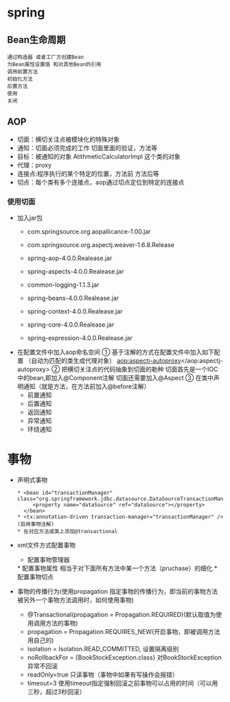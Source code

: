 # spring
## Bean生命周期

    通过构造器 或者工厂方创建Bean
    为Bean属性设置值 和对其他Bean的引用
    调用前置方法
    初始化方法
    后置方法
    使用
    关闭
## AOP
   * 切面：横切关注点被模块化的特殊对象
   * 通知：切面必须完成的工作  切面里面的验证，方法等
   * 目标：被通知的对象 AtithmeticCalculatorImpl 这个类的对象
   * 代理：proxy
   * 连接点:程序执行的某个特定的位置，方法前 方法后等
   * 切点：每个类有多个连接点，aop通过切点定位到特定的连接点
    
  ### 使用切面
   * 加入jar包 
     * com.springsource.org.aopallicance-1.00.jar
     * com.springsource.org.aspectj.weaver-1.6.8.Release
     * spring-aop-4.0.0.Realease.jar
     * spring-aspects-4.0.0.Realease.jar
      
     * common-logging-1.1.3.jar
     * spring-beans-4.0.0.Realease.jar
     * spring-context-4.0.0.Realease.jar
     * spring-core-4.0.0.Realease.jar
     * spring-expression-4.0.0.Realease.jar
  * 在配置文件中加入aop命名空间
   ① 基于注解的方式在配置文件中加入如下配置 （自动为匹配的类生成代理对象）
    <aop:aspectj-autoproxy></aop:aspectj-autoproxy>
   ② 把横切关注点的代码抽象到切面的勒种
   切面首先是一个IOC中的bean,即加入@Component注解
   切面还需要加入@Aspect
   ③ 在类中声明通知（就是方法，在方法前加入@before注解）
      * 前置通知
      * 后置通知
      * 返回通知
      * 异常通知
      * 环绕通知
  
  事物
  ======    
  
  * 声明式事物
        
        * <bean id="transactionManager" class="org.springframework.jdbc.datasource.DataSourceTransactionManager">
             <property name="dataSource" ref="dataSource"></property>
          </bean>
        * <tx:annotation-driven transaction-manager="transactionManager" />(启用事物注解)
        * 在对应方法或类上添加@transactional     
     
  * xml文件方式配置事物  
      * 配置事物管理器 
      <bean id="transactionManager" class="org.springframework.jdbc.datasource.DataSourceTransactionManager">
          <property name="dataSource" ref="dataSource"></property>
         </bean>
      * 配置事物属性 
      <tx:advice id="txAdvice" transaction-manager="transactionManager">
        <tx:attributes>
         相当于对下面所有方法中某一个方法（pruchase）的细化
        <tx:method name="purchase" isolation="DEFAULT" propagation="REQUIRES_NEW"/>
        <tx:method name="*"/>
        </tx:attributes>
     </tx:advice>
      * 配置事物切点
     <aop:config>
             <!--BookShopService表示作用到这个接口的所有方法上-->
             <aop:pointcut expression="execution(* com.txxml.BookShopService.*(..))"
                id="txPointCut"/>
             <aop:advisor advice-ref="txAdvice" pointcut-ref="txPointCut"/>
         </aop:config> 
  * 事物的传播行为(使用propagation 指定事物的传播行为，即当前的事物方法被另外一个事物方法调用时，如何使用事物)
    * @Transactional(propagation = Propagation.REQUIRED)(默认取值为使用调用方法的事物)
    * propagation = Propagation.REQUIRES_NEW(开启事物，即被调用方法用自己的)  
    * isolation = Isolation.READ_COMMITTED,      设置隔离级别
    * noRollbackFor = {BookStockException.class} 对BookStockException异常不回滚
    * readOnly=true  只读事物（事物中如果有写操作会报错）
    * timeout=3 使用timeout指定强制回滚之前事物可以占用的时间（可以用三秒，超过3秒回滚）